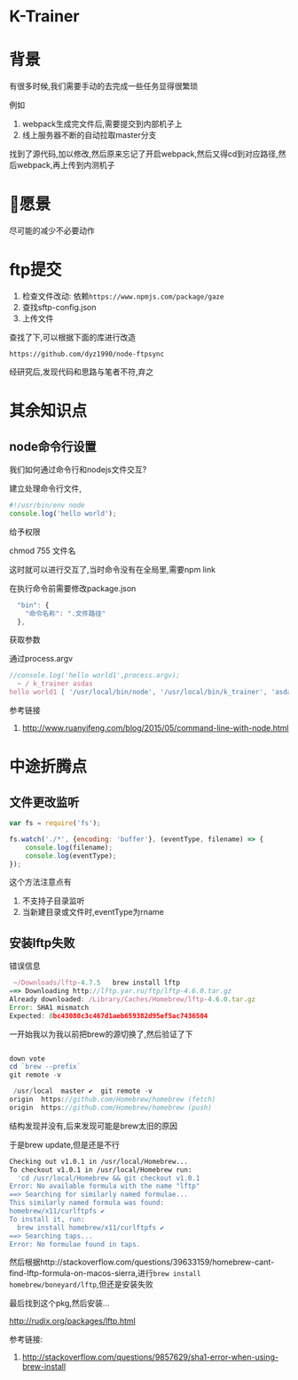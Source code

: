 # K-Trainer

# 背景

有很多时候,我们需要手动的去完成一些任务显得很繁琐

例如

1. webpack生成完文件后,需要提交到内部机子上
2. 线上服务器不断的自动拉取master分支

找到了源代码,加以修改,然后原来忘记了开启webpack,然后又得cd到对应路径,然后webpack,再上传到内测机子

# 愿景

尽可能的减少不必要动作

# ftp提交

1. 检查文件改动: 依赖`https://www.npmjs.com/package/gaze
` 
2. 查找sftp-config.json
3. 上传文件


查找了下,可以根据下面的库进行改造

`https://github.com/dyz1990/node-ftpsync`

经研究后,发现代码和思路与笔者不符,弃之

# 其余知识点

## node命令行设置

我们如何通过命令行和nodejs文件交互?

建立处理命令行文件,

```javascript
#!/usr/bin/env node
console.log('hello world');
```

给予权限

chmod 755 文件名

这时就可以进行交互了,当时命令没有在全局里,需要npm link

在执行命令前需要修改package.json

```javascript
  "bin": {
    "命令名称": ".文件路径"
  },
```

获取参数

通过process.argv

```javascript
//console.log('hello world1',process.argv);
  ~ / k_trainer asdas
hello world1 [ '/usr/local/bin/node', '/usr/local/bin/k_trainer', 'asdas' ]
```

参考链接

1. http://www.ruanyifeng.com/blog/2015/05/command-line-with-node.html


# 中途折腾点

## 文件更改监听

```javascript
var fs = require('fs');

fs.watch('./*', {encoding: 'buffer'}, (eventType, filename) => {
    console.log(filename);
    console.log(eventType);
});
```

这个方法注意点有

1. 不支持子目录监听
2. 当新建目录或文件时,eventType为rname

## 安装lftp失败

错误信息

```javascript
 ~/Downloads/lftp-4.7.5   brew install lftp
==> Downloading http://lftp.yar.ru/ftp/lftp-4.6.0.tar.gz
Already downloaded: /Library/Caches/Homebrew/lftp-4.6.0.tar.gz
Error: SHA1 mismatch
Expected: 8bc43080c3c467d1aeb659382d95ef5ac7436504
```

一开始我以为我以前把brew的源切换了,然后验证了下

```javascript

down vote
cd `brew --prefix`
git remote -v

 /usr/local  master ✔  git remote -v
origin	https://github.com/Homebrew/homebrew (fetch)
origin	https://github.com/Homebrew/homebrew (push)
```

结构发现并没有,后来发现可能是brew太旧的原因

于是brew update,但是还是不行

```bash
Checking out v1.0.1 in /usr/local/Homebrew...
To checkout v1.0.1 in /usr/local/Homebrew run:
  'cd /usr/local/Homebrew && git checkout v1.0.1
Error: No available formula with the name "lftp" 
==> Searching for similarly named formulae...
This similarly named formula was found:
homebrew/x11/curlftpfs ✔
To install it, run:
  brew install homebrew/x11/curlftpfs ✔
==> Searching taps...
Error: No formulae found in taps.
```

然后根据http://stackoverflow.com/questions/39633159/homebrew-cant-find-lftp-formula-on-macos-sierra,进行`brew install homebrew/boneyard/lftp`,但还是安装失败

最后找到这个pkg,然后安装...

http://rudix.org/packages/lftp.html

参考链接:

1. http://stackoverflow.com/questions/9857629/sha1-error-when-using-brew-install



